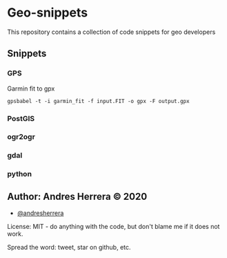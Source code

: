 # Geo-snippets

This repository contains a collection of code snippets for geo developers

## Snippets

### GPS

Garmin fit to gpx

```
gpsbabel -t -i garmin_fit -f input.FIT -o gpx -F output.gpx
```

### PostGIS


### ogr2ogr


### gdal


### python


## Author: Andres Herrera &copy; 2020

* [@andresherrera](https://twitter.com/andresherrera)

License: MIT - do anything with the code, but don't blame me if it does not work.

Spread the word: tweet, star on github, etc.